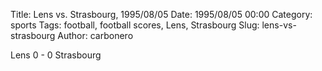 Title: Lens vs. Strasbourg, 1995/08/05
Date: 1995/08/05 00:00
Category: sports
Tags: football, football scores, Lens, Strasbourg
Slug: lens-vs-strasbourg
Author: carbonero


Lens 0 - 0 Strasbourg
